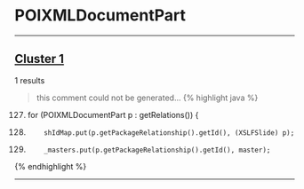 # POIXMLDocumentPart

***

## [Cluster 1](./1)
1 results
> this comment could not be generated...
{% highlight java %}
127. for (POIXMLDocumentPart p : getRelations()) {
129.         shIdMap.put(p.getPackageRelationship().getId(), (XSLFSlide) p);
132.         _masters.put(p.getPackageRelationship().getId(), master);
{% endhighlight %}

***

